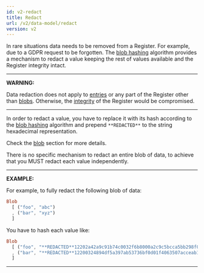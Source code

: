 ```yaml
---
id: v2-redact
title: Redact
url: /v2/data-model/redact
version: v2
---
```


In rare situations data needs to be removed from a Register. For example, due
to a GDPR request to be forgotten. The [blob hashing](/v2/glossary/blob#hash)
algorithm provides a mechanism to redact a value keeping the rest of values
available and the Register integrity intact.

***
**WARNING:**

Data redaction does not apply to [entries](/v2/glossary/entry) or any part of the
Register other than [blobs](/v2/glossary/blob). Otherwise, the
[integrity](/v2/data-model/audit) of the Register would be compromised.
***

In order to redact a value, you have to replace it with its hash according to
the [blob hashing](/v2/glossary/blob#hash) algorithm and prepend `**REDACTED**`
to the string hexadecimal representation.

Check the [blob](/v2/glossary/blob) section for more details.

There is no specific mechanism to redact an entire blob of data, to achieve
that you MUST redact each value independently.

***
**EXAMPLE:**

For example, to fully redact the following blob of data:

```elm
Blob
  [ ("foo", "abc")
  , ("bar", "xyz")
  ]
```

You have to hash each value like:

```elm
Blob
  [ ("foo", "**REDACTED**12202a42a9c91b74c0032f6b8000a2c9c5bcca5bb298f004e8eff533811004dea511")
  , ("bar", "**REDACTED**12200324894df5a397ab53736bf0d01f4063507acceab19d4ce74c9282de21dadffb")
  ]
```
***
